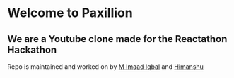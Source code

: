 # Welcome to Paxillion

## We are a Youtube clone made for the Reactathon Hackathon

Repo is maintained and worked on by [M Imaad Iqbal](https://github.com/galaxygamerman/) and [Himanshu](https://github.com/himanshukt03)

